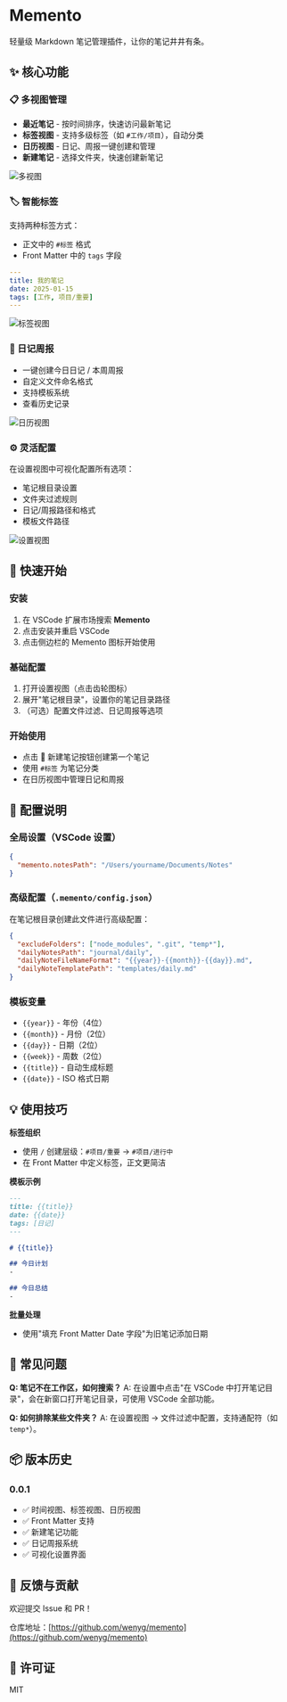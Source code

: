 # Memento

轻量级 Markdown 笔记管理插件，让你的笔记井井有条。

## ✨ 核心功能

### 📋 多视图管理
- **最近笔记** - 按时间排序，快速访问最新笔记
- **标签视图** - 支持多级标签（如 `#工作/项目`），自动分类
- **日历视图** - 日记、周报一键创建和管理
- **新建笔记** - 选择文件夹，快速创建新笔记

![多视图](screenshots/main.png)

### 🏷️ 智能标签
支持两种标签方式：
- 正文中的 `#标签` 格式
- Front Matter 中的 `tags` 字段

```yaml
---
title: 我的笔记
date: 2025-01-15
tags: [工作, 项目/重要]
---
```

![标签视图](screenshots/tags.png)

### 📅 日记周报
- 一键创建今日日记 / 本周周报
- 自定义文件命名格式
- 支持模板系统
- 查看历史记录


![日历视图](screenshots/calendar.png)
### ⚙️ 灵活配置
在设置视图中可视化配置所有选项：
- 笔记根目录设置
- 文件夹过滤规则
- 日记/周报路径和格式
- 模板文件路径


![设置视图](screenshots/settings.png)

## 🚀 快速开始

### 安装
1. 在 VSCode 扩展市场搜索 **Memento**
2. 点击安装并重启 VSCode
3. 点击侧边栏的 Memento 图标开始使用

### 基础配置
1. 打开设置视图（点击齿轮图标）
2. 展开"笔记根目录"，设置你的笔记目录路径
3. （可选）配置文件过滤、日记周报等选项

### 开始使用
- 点击 📝 新建笔记按钮创建第一个笔记
- 使用 `#标签` 为笔记分类
- 在日历视图中管理日记和周报

## 📝 配置说明

### 全局设置（VSCode 设置）
```json
{
  "memento.notesPath": "/Users/yourname/Documents/Notes"
}
```

### 高级配置（`.memento/config.json`）
在笔记根目录创建此文件进行高级配置：

```json
{
  "excludeFolders": ["node_modules", ".git", "temp*"],
  "dailyNotesPath": "journal/daily",
  "dailyNoteFileNameFormat": "{{year}}-{{month}}-{{day}}.md",
  "dailyNoteTemplatePath": "templates/daily.md"
}
```

### 模板变量
- `{{year}}` - 年份（4位）
- `{{month}}` - 月份（2位）
- `{{day}}` - 日期（2位）
- `{{week}}` - 周数（2位）
- `{{title}}` - 自动生成标题
- `{{date}}` - ISO 格式日期

## 💡 使用技巧

**标签组织**
- 使用 `/` 创建层级：`#项目/重要` → `#项目/进行中`
- 在 Front Matter 中定义标签，正文更简洁

**模板示例**
```markdown
---
title: {{title}}
date: {{date}}
tags: [日记]
---

# {{title}}

## 今日计划
-

## 今日总结
-

```

**批量处理**
- 使用"填充 Front Matter Date 字段"为旧笔记添加日期

## 🔧 常见问题

**Q: 笔记不在工作区，如何搜索？**
A: 在设置中点击"在 VSCode 中打开笔记目录"，会在新窗口打开笔记目录，可使用 VSCode 全部功能。

**Q: 如何排除某些文件夹？**
A: 在设置视图 → 文件过滤中配置，支持通配符（如 `temp*`）。


## 📦 版本历史

### 0.0.1
- ✅ 时间视图、标签视图、日历视图
- ✅ Front Matter 支持
- ✅ 新建笔记功能
- ✅ 日记周报系统
- ✅ 可视化设置界面

## 🤝 反馈与贡献

欢迎提交 Issue 和 PR！

仓库地址：[https://github.com/wenyg/memento](https://github.com/wenyg/memento)

## 📄 许可证

MIT
